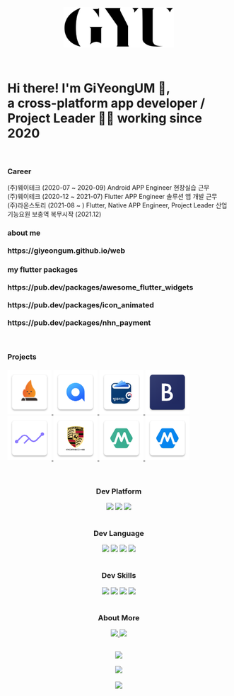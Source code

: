 <h1 align="center">
  <br>
  <br>
  <img src = "https://github.com/GiYeongUM/GiYeongUM/blob/main/PersonalLogo.svg" width = "250px"/><br/>
  <br>
  <br>
<div align="left">Hi there! I'm GiYeongUM 👋,
  <br>a cross-platform app developer / Project Leader 👨‍💻 working since 2020</div>  
</h1>
<br>
  <div align="left">
<h3> Career
<br></h2>
 (주)웨이테크 (2020-07 ~ 2020-09) Android APP Engineer 현장실습 근무<br>
 (주)웨이테크 (2020-12 ~ 2021-07) Flutter APP Engineer 솔루션 앱 개발 근무<br>
 (주)라온스토리 (2021-08 ~ ) Flutter, Native APP Engineer, Project Leader 산업기능요원 보충역 복무시작 (2021.12)<br>
  </div>
<div align="left">
<h3> about me 
  <br>
  <br> https://giyeongum.github.io/web <br></h2>
  <h3> my flutter packages
  <br>
  <br> https://pub.dev/packages/awesome_flutter_widgets <br>
  <br> https://pub.dev/packages/icon_animated <br>
  <br> https://pub.dev/packages/nhn_payment <br>
</h2>

  </div>
 <br>
 <h3> Projects
  <br>
  <br> 
  <a href="https://play.google.com/store/apps/details?id=com.modakmodak.modakmodak_app&hl=ko">
    <img src = "https://github.com/GiYeongUM/GiYeongUM/blob/main/modakIcon.png" width = "100px"/>
  </a>
  <a href="https://www.notion.so/giyeong-um/All-Y-92102ee1a83148dc99ad84578f8822f4">
    <img src = "https://github.com/GiYeongUM/GiYeongUM/blob/main/allY.png" width = "100px"/>
  </a>
  
  <a href="https://giyeong-um.notion.site/e-978b1ca52fc9457990786a59953b4b75">
    <img src = "https://github.com/GiYeongUM/GiYeongUM/blob/main/e-Militery.png" width = "100px"/>
  </a>
 
  <a href="https://www.notion.so/giyeong-um/db72cbfd61c64b7d9cebbdefa4e29d8e">
  <img src = "https://github.com/GiYeongUM/GiYeongUM/blob/main/brandCareIcon.png" width = "100px"/>
  </a>
  
  <a href="https://www.notion.so/giyeong-um/9851dd4335bc45cd8d5b93c92286d03b">
  <img src = "https://github.com/GiYeongUM/GiYeongUM/blob/main/shareFitIcon.png" width = "100px"/>
  </a>
  
  <a href="https://www.notion.so/giyeong-um/75a73fab87984380a853a5e07f417765">
  <img src = "https://github.com/GiYeongUM/GiYeongUM/blob/main/porsche.png" width = "100px"/>
  </a>
  <a href="https://giyeong-um.notion.site/024e1ede25af448db67f8e36977882cb">
  <img src = "https://github.com/GiYeongUM/GiYeongUM/blob/main/m_doctor_b2c_icon.png" width = "100px"/>
  </a>
  <a href="https://giyeong-um.notion.site/024e1ede25af448db67f8e36977882cb">
  <img src = "https://github.com/GiYeongUM/GiYeongUM/blob/main/m_doctor_b2b_icon.png" width = "100px"/>
  </a>
  <br></h2>
  </div>
 <br>
<div align="center">
  <h3> Dev Platform </h2>
  <div>
    <img src="https://img.shields.io/badge/Android-3DDC84?style=for-the-badge&logo=Android&logoColor=white"/>
    <img src="https://img.shields.io/badge/iOS-000000?style=for-the-badge&logo=Apple&logoColor=white"/>
    <img src="https://img.shields.io/badge/Flutter-03a9f4?style=for-the-badge&logo=Flutter&logoColor=white"/> 
  </div>
  <br>
  <h3> Dev Language </h2>
  
  <div>
    <img src="https://img.shields.io/badge/Java-f89820?style=for-the-badge&logo=Java&logoColor=white"/>
    <img src="https://img.shields.io/badge/Kotlin-B75EA4?style=for-the-badge&logo=Kotlin&logoColor=white"/>
    <img src="https://img.shields.io/badge/Swift-F05138?style=for-the-badge&logo=Swift&logoColor=white"/> 
    <img src="https://img.shields.io/badge/Dart-0075BA?style=for-the-badge&logo=Dart&logoColor=white"/> 
   
  </div>
    <br>
  <h3> Dev Skills </h2>
  <div>
    <img src="https://img.shields.io/badge/JetPack-4285F4?style=for-the-badge&logo=JetPackCompose&logoColor=white"/>
    <img src="https://img.shields.io/badge/SwiftUI-00529B?style=for-the-badge&logo=Swift&logoColor=white"/>
    <img src="https://img.shields.io/badge/RxDart-000000?style=for-the-badge&logo=Dart&logoColor=white"/> 
    <img src="https://img.shields.io/badge/Firebase-FF6A00?style=for-the-badge&logo=Firebase&logoColor=white"/> 
  </div>
   <br>
   <h3> About More </h2>
  <div>
    <a href="https://www.notion.so/giyeong-um/GiYeong-UM-96900dd715754b619a795d43aaa1d85b">
      <img src="https://img.shields.io/badge/Notion-000000?style=for-the-badge&logo=Notion&logoColor=white&link=https://www.notion.so/giyeong-um/GiYeong-UM-96900dd715754b619a795d43aaa1d85b"/>
    </a>
    <a href="mailto:eomky2005@gmail.com">
      <img src="https://img.shields.io/badge/Gmail-EA4335?style=for-the-badge&logo=Gmail&logoColor=white&link=mailto:eomky2005@gmail.com"/>
    </a>
  </div>
  </br>
  <p align="center">
        <img height="137px" src="https://github-readme-streak-stats.herokuapp.com/?user=GiYeongUM&hide_border=false&theme=nightowl" />
  </p>
  <p align="center">
  <img height='130px' src="https://github-readme-stats.vercel.app/api?username=GiYeongUM&hide_title=true&show_icons=true&include_all_commits=true&line_height=21&theme=nightowl" />
  </p>


  <a href="https://github.com/GiYeongUM">
    <img align="center" src="https://github-readme-stats.vercel.app/api/top-langs/?username=GiYeongUM&langs_count=5" />
  </a>
  
 
  
</div>
